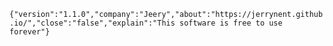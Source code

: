 `{"version":"1.1.0","company":"Jeery","about":"https://jerrynent.github.io/","close":"false","explain":"This software is free to use forever"}`
